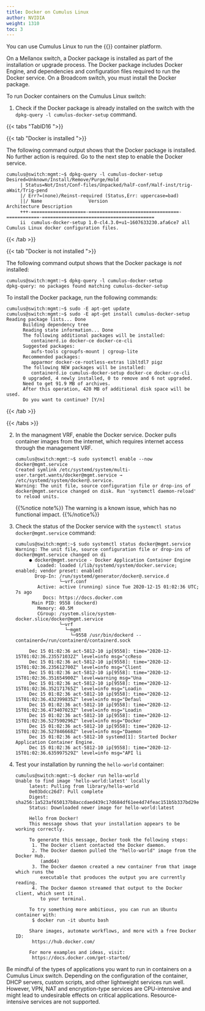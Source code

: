 ```yaml
---
title: Docker on Cumulus Linux
author: NVIDIA
weight: 1310
toc: 3
---
```

You can use Cumulus Linux to run the {{<exlink url="https://www.docker.com/" text="Docker">}} container platform.

On a Mellanox switch, a Docker package is installed as part of the installation or upgrade process. The Docker package includes Docker Engine, and dependencies and configuration files required to run the Docker service. On a Broadcom switch, you must install the Docker package.

To run Docker containers on the Cumulus Linux switch:

1. Check if the Docker package is already installed on the switch with the `dpkg-query -l cumulus-docker-setup` command.

{{< tabs "TabID16 ">}}

{{< tab "Docker is installed    ">}}

The following command output shows that the Docker package is installed. No further action is required. Go to the next step to enable the Docker service.

   ```
   cumulus@switch:mgmt:~$ dpkg-query -l cumulus-docker-setup
   Desired=Unknown/Install/Remove/Purge/Hold
        | Status=Not/Inst/Conf-files/Unpacked/halF-conf/Half-inst/trig-aWait/Trig-pend
        |/ Err?=(none)/Reinst-required (Status,Err: uppercase=bad)
        ||/ Name                 Version                           Architecture Description
        +++-====================-=================================-============-=========================================
        ii  cumulus-docker-setup 1.0-cl4.3.0+u1~1607633230.afa6ce7 all          Cumulus Linux docker configuration files.
   ```

{{< /tab >}}

{{< tab "Docker is not installed ">}}

The following command output shows that the Docker package is *not* installed:

```
cumulus@switch:mgmt:~$ dpkg-query -l cumulus-docker-setup
dpkg-query: no packages found matching cumulus-docker-setup
```

To install the Docker package, run the following commands:

```
cumulus@switch:mgmt:~$ sudo -E apt-get update
cumulus@switch:mgmt:~$ sudo -E apt-get install cumulus-docker-setup
Reading package lists... Done
      Building dependency tree
      Reading state information... Done
      The following additional packages will be installed:
         containerd.io docker-ce docker-ce-cli
      Suggested packages:
         aufs-tools cgroupfs-mount | cgroup-lite
      Recommended packages:
         apparmor docker-ce-rootless-extras libltdl7 pigz
      The following NEW packages will be installed:
         containerd.io cumulus-docker-setup docker-ce docker-ce-cli
      0 upgraded, 4 newly installed, 0 to remove and 6 not upgraded.
      Need to get 91.9 MB of archives.
      After this operation, 420 MB of additional disk space will be used.
      Do you want to continue? [Y/n]
```

{{< /tab >}}

{{< /tabs >}}

2. In the managment VRF, enable the Docker service. Docker pulls container images from the internet, which requires internet access through the management VRF.

   ```
   cumulus@switch:mgmt:~$ sudo systemctl enable --now docker@mgmt.service
   Created symlink /etc/systemd/system/multi-user.target.wants/docker@mgmt.service → /etc/systemd/system/docker@.service.
   Warning: The unit file, source configuration file or drop-ins of docker@mgmt.service changed on disk. Run 'systemctl daemon-reload' to reload units.
   ```

   {{%notice note%}}
The warning is a known issue, which has no functional impact.
{{%/notice%}}

3. Check the status of the Docker service with the `systemctl status docker@mgmt.service` command:

   ```
   cumulus@switch:mgmt:~$ sudo systemctl status docker@mgmt.service
   Warning: The unit file, source configuration file or drop-ins of docker@mgmt.service changed on di
        ● docker@mgmt.service - Docker Application Container Engine
           Loaded: loaded (/lib/systemd/system/docker.service; enabled; vendor preset: enabled)
          Drop-In: /run/systemd/generator/docker@.service.d
                   └─vrf.conf
           Active: active (running) since Tue 2020-12-15 01:02:36 UTC; 7s ago
             Docs: https://docs.docker.com
         Main PID: 9558 (dockerd)
           Memory: 40.5M
           CGroup: /system.slice/system-docker.slice/docker@mgmt.service
                   └─vrf
                     └─mgmt
                       └─9558 /usr/bin/dockerd --containerd=/run/containerd/containerd.sock

        Dec 15 01:02:36 act-5812-10 ip[9558]: time="2020-12-15T01:02:36.235571032Z" level=info msg="ccReso
        Dec 15 01:02:36 act-5812-10 ip[9558]: time="2020-12-15T01:02:36.235612700Z" level=info msg="Client
        Dec 15 01:02:36 act-5812-10 ip[9558]: time="2020-12-15T01:02:36.351654900Z" level=warning msg="Una
        Dec 15 01:02:36 act-5812-10 ip[9558]: time="2020-12-15T01:02:36.352171765Z" level=info msg="Loadin
        Dec 15 01:02:36 act-5812-10 ip[9558]: time="2020-12-15T01:02:36.432399835Z" level=info msg="Defaul
        Dec 15 01:02:36 act-5812-10 ip[9558]: time="2020-12-15T01:02:36.473407023Z" level=info msg="Loadin
        Dec 15 01:02:36 act-5812-10 ip[9558]: time="2020-12-15T01:02:36.527590296Z" level=info msg="Docker
        Dec 15 01:02:36 act-5812-10 ip[9558]: time="2020-12-15T01:02:36.527846668Z" level=info msg="Daemon
        Dec 15 01:02:36 act-5812-10 systemd[1]: Started Docker Application Container Engine.
        Dec 15 01:02:36 act-5812-10 ip[9558]: time="2020-12-15T01:02:36.635997529Z" level=info msg="API li

3. Test your installation by running the `hello-world` container:

   ```
   cumulus@switch:mgmt:~$ docker run hello-world
   Unable to find image 'hello-world:latest' locally
        latest: Pulling from library/hello-world
        0e03bdcc26d7: Pull complete
        Digest: sha256:1a523af650137b8accdaed439c17d684df61ee4d74feac151b5b337bd29e7eec
        Status: Downloaded newer image for hello-world:latest

        Hello from Docker!
        This message shows that your installation appears to be working correctly.

        To generate this message, Docker took the following steps:
         1. The Docker client contacted the Docker daemon.
         2. The Docker daemon pulled the "hello-world" image from the Docker Hub.
            (amd64)
         3. The Docker daemon created a new container from that image which runs the
            executable that produces the output you are currently reading.
         4. The Docker daemon streamed that output to the Docker client, which sent it
            to your terminal.

        To try something more ambitious, you can run an Ubuntu container with:
         $ docker run -it ubuntu bash

        Share images, automate workflows, and more with a free Docker ID:
         https://hub.docker.com/

        For more examples and ideas, visit:
         https://docs.docker.com/get-started/
   ```

Be mindful of the types of applications you want to run in containers on a Cumulus Linux switch. Depending on the configuration of the container, DHCP servers, custom scripts, and other lightweight services run well. However, VPN, NAT and encryption-type services are CPU-intensive and might lead to undesirable effects on critical applications. Resource-intensive services are not supported.
